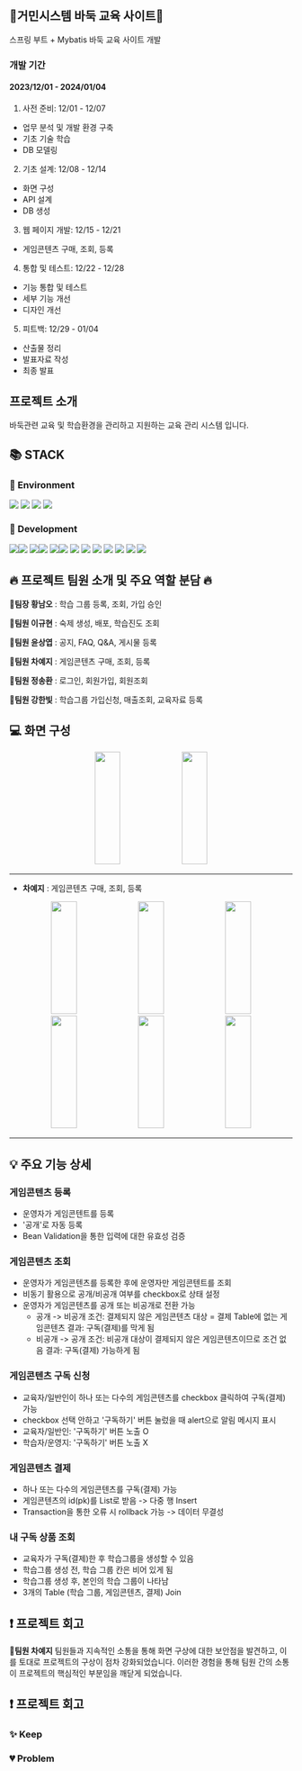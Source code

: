 <div align=left><h2>🚩거민시스템 바둑 교육 사이트🚩</h2></div>
스프링 부트 + Mybatis 바둑 교육 사이트 개발

### 개발 기간
#### 2023/12/01 - 2024/01/04
1. 사전 준비: 12/01 - 12/07
- 업무 분석 및 개발 환경 구축
- 기초 기술 학습
- DB 모델링
  
2. 기초 설계: 12/08 - 12/14
- 화면 구성
- API 설계
- DB 생성
  
3. 웹 페이지 개발: 12/15 - 12/21
- 게임콘텐츠 구매, 조회, 등록
  
4. 통합 및 테스트: 12/22 - 12/28
- 기능 통합 및 테스트
- 세부 기능 개선
- 디자인 개선
  
5. 피트백: 12/29 - 01/04
- 산출물 정리 
- 발표자료 작성
- 최종 발표 

<div align=left><h2>프로젝트 소개</h2></div>
바둑관련 교육 및 학습환경을 관리하고 지원하는 교육 관리 시스템 입니다.

<div align=left><h2>📚 STACK</h2></div>

<div align=left><h3>📕 Environment</h3></div>

<div>
  <img src="https://img.shields.io/badge/github-181717?style=for-the-badge&logo=github&logoColor=white">
  <img src="https://img.shields.io/badge/git-F05032?style=for-the-badge&logo=git&logoColor=white">
  <img src="https://img.shields.io/badge/intellijidea-000000?style=for-the-badge&logo=intellijidea&logoColor=white">
  <img src="https://img.shields.io/badge/kakaotalk-FFCD00?style=for-the-badge&logo=kakaotalk&logoColor=white">
  
</div>

<div align=left><h3>📗 Development</h3></div>
<div>
  <img src="https://img.shields.io/badge/java-007396?style=for-the-badge&logo=java&logoColor=white"><img src="https://img.shields.io/badge/17-515151?style=for-the-badge">
  <img src="https://img.shields.io/badge/springboot-6DB33F?style=for-the-badge&logo=Spring Boot&logoColor=white"><img src="https://img.shields.io/badge/3.2.0-515151?style=for-the-badge">
  <img src="https://img.shields.io/badge/gradle-02303A?style=for-the-badge&logo=gradle&logoColor=white"><img src="https://img.shields.io/badge/8.5-515151?style=for-the-badge">
  <img src="https://img.shields.io/badge/css-1572B6?style=for-the-badge&logo=css3&logoColor=white"> 
  <img src="https://img.shields.io/badge/javascript-F7DF1E?style=for-the-badge&logo=javascript&logoColor=black"> 
  <img src="https://img.shields.io/badge/jquery-0769AD?style=for-the-badge&logo=jquery&logoColor=white">
  <img src="https://img.shields.io/badge/oracle-F80000?style=for-the-badge&logo=oracle&logoColor=white">
  <img src="https://img.shields.io/badge/jsp-E6700C?style=for-the-badge&logo=jsp&logoColor=white">
  <img src="https://img.shields.io/badge/mybatis-251C1D?style=for-the-badge&logo=mybatis&logoColor=white">
  <img src="https://img.shields.io/badge/bootstrap-7952B3?style=for-the-badge&logo=bootstrap&logoColor=white">
</div>

<div align=left><h2>🔥 프로젝트 팀원 소개 및 주요 역할 분담 🔥</h2></div>

**👑팀장 황남오** : 학습 그룹 등록, 조회, 가입 승인

**🐹팀원 이규현** : 숙제 생성, 배포, 학습진도 조회

**🐹팀원 윤상엽** : 공지, FAQ, Q&A, 게시물 등록

**🐹팀원 차예지** : 게임콘텐츠 구매, 조회, 등록

**🐹팀원 정송환** : 로그인, 회원가입, 회원조회

**🐹팀원 강한빛** : 학습그룹 가입신청, 매출조회, 교육자료 등록

<div align=left><h2>💻 화면 구성</h2></div>

<div align=center>
    <img width="30%" height="200px" src="https://github.com/qlc9808/projectGo/assets/137845430/14b0ea2e-73f1-4760-b0dc-5a938d8c9ea5"/>
    <img width="30%" height="200px" src="https://github.com/qlc9808/projectGo/assets/137845430/d63fe316-679c-4d01-ad08-d61406aa61d0"/>
    <div width="30%" height="200px"></div>
</div>
<hr>

- **차예지** : 게임콘텐츠 구매, 조회, 등록
<div align=center>
    <img width="30%" height="200px" src="https://github.com/qlc9808/projectGo/assets/137845430/aa774e5d-42b5-4c9f-aec8-903ca41581f2"/>
    <img width="30%" height="200px" src="https://github.com/qlc9808/projectGo/assets/137845430/4e10d893-7e92-4528-b85f-edc278452c4f"/>
    <img width="30%" height="200px" src="https://github.com/qlc9808/projectGo/assets/137845430/527bb061-c0df-4fd6-81fe-53a23c0b6272"/>
</div>

<div align=center>
    <img width="30%" height="200px" src="https://github.com/qlc9808/projectGo/assets/137845430/0ced80fa-afdd-4e86-835f-1fa763056e3a"/>
    <img width="30%" height="200px" src="https://github.com/qlc9808/projectGo/assets/137845430/fdf4ef7f-fac3-4869-ac24-c491f586d3f5"/>
    <img width="30%" height="200px" src="https://github.com/qlc9808/projectGo/assets/137845430/7fc4224a-bd28-4933-b72b-097e4175776e"/>
</div>
<hr>

<div align=left><h2>💡 주요 기능 상세</h2></div>

### 게임콘텐츠 등록 
- 운영자가 게임콘텐트를 등록
- '공개'로 자동 등록
- Bean Validation을 통한 입력에 대한 유효성 검증
  
### 게임콘텐츠 조회 
- 운영자가 게임콘텐츠를 등록한 후에 운영자만 게임콘텐트를 조회
- 비동기 활용으로 공개/비공개 여부를 checkbox로 상태 설정
- 운영자가 게임콘텐츠를 공개 또는 비공개로 전환 가능
  - 공개 -> 비공개
    조건: 결제되지 않은 게임콘텐츠 대상 = 결제 Table에 없는 게임콘텐츠
    결과: 구독(결제)를 막게 됨
  - 비공개 -> 공개
    조건: 비공개 대상이 결제되지 않은 게임콘텐츠이므로 조건 없음
    결과: 구독(결제) 가능하게 됨

### 게임콘텐츠 구독 신청
- 교육자/일반인이 하나 또는 다수의 게임콘텐츠를 checkbox 클릭하여 구독(결제)가능
- checkbox 선택 안하고 '구독하기' 버튼 눌렀을 때 alert으로 알림 메시지 표시
- 교육자/일반인: '구독하기' 버튼 노출 O
- 학습자/운영지: '구독하기' 버튼 노출 X

### 게임콘텐츠 결제
- 하나 또는 다수의 게임콘텐츠를 구독(결제) 가능
- 게임콘텐츠의 id(pk)를 List로 받음 -> 다중 행 Insert
- Transaction을 통한 오류 시 rollback 가능 -> 데이터 무결성

### 내 구독 상품 조회 
- 교육자가 구독(결제)한 후 학습그룹을 생성할 수 있음
- 학습그룹 생성 전, 학습 그룹 칸은 비어 있게 됨
- 학습그룹 생성 후, 본인의 학습 그룹이 나타남
- 3개의 Table (학습 그룹, 게임콘텐츠, 결제) Join

<div align=left><h2>❗ 프로젝트 회고</h2></div>

**🐹팀원 차예지** 
팀원들과 지속적인 소통을 통해 화면 구상에 대한 보안점을 발견하고, 이를 토대로 프로젝트의 구상이 점차 강화되었습니다. 
이러한 경험을 통해 팀원 간의 소통이 프로젝트의 핵심적인 부분임을 깨닫게 되었습니다.


<div align=left><h2>❗ 프로젝트 회고</h2></div>

### ✨ Keep

### 💔 Problem
